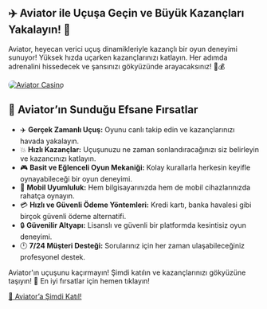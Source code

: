 <section class="aviator-casino">
    <h1>✈️ Aviator ile Uçuşa Geçin ve Büyük Kazançları Yakalayın! 💸</h1>
    <p>Aviator, heyecan verici uçuş dinamikleriyle kazançlı bir oyun deneyimi sunuyor! Yüksek hızda uçarken kazançlarınızı katlayın. Her adımda adrenalini hissedecek ve şansınızı gökyüzünde arayacaksınız! 🚀💰</p>
    <a href="https://t.me/+vT5xydT9LLBlMzA0" title="Aviator’a Katıl">
        <img src="https://i.ibb.co/5K7Ks6w/zzzz3.gif" alt="Aviator Casino" style="max-width:100%; height:auto; border-radius:8px;">
    </a>
    <section class="aviator-features">
        <h2>🌟 Aviator’ın Sunduğu Efsane Fırsatlar</h2>
        <ul>
            <li>✈️ <strong>Gerçek Zamanlı Uçuş:</strong> Oyunu canlı takip edin ve kazançlarınızı havada yakalayın.</li>
            <li>💥 <strong>Hızlı Kazançlar:</strong> Uçuşunuzu ne zaman sonlandıracağınızı siz belirleyin ve kazancınızı katlayın.</li>
            <li>🎮 <strong>Basit ve Eğlenceli Oyun Mekaniği:</strong> Kolay kurallarla herkesin keyifle oynayabileceği bir oyun deneyimi.</li>
            <li>📱 <strong>Mobil Uyumluluk:</strong> Hem bilgisayarınızda hem de mobil cihazlarınızda rahatça oynayın.</li>
            <li>💳 <strong>Hızlı ve Güvenli Ödeme Yöntemleri:</strong> Kredi kartı, banka havalesi gibi birçok güvenli ödeme alternatifi.</li>
            <li>🔒 <strong>Güvenilir Altyapı:</strong> Lisanslı ve güvenli bir platformda kesintisiz oyun deneyimi.</li>
            <li>🕛 <strong>7/24 Müşteri Desteği:</strong> Sorularınız için her zaman ulaşabileceğiniz profesyonel destek.</li>
        </ul>
    </section>
    <section class="aviator-cta">
        <p>Aviator'ın uçuşunu kaçırmayın! Şimdi katılın ve kazançlarınızı gökyüzüne taşıyın! 🚀 En iyi fırsatlar için hemen tıklayın!</p>
        <a href="https://t.me/+vT5xydT9LLBlMzA0" class="join-button">🔗 Aviator’a Şimdi Katıl!</a>
    </section>
</section>
